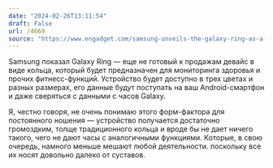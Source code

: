 ```yaml
---
date: "2024-02-26T13:11:54"
draft: False
url: /4669
source: "https://www.engadget.com/samsung-unveils-the-galaxy-ring-as-a-way-to-simplify-everyday-wellness-080134421.html?guccounter=1"
---
```


Samsung показал Galaxy Ring — еще не готовый к продажам девайс в виде кольца, который будет предназначен для мониторинга здоровья и прочих фитнесс-функций. Устройство будет доступно в трех цветах и разных размерах, его данные будут поступать на ваш Android-смартфон и даже сверяться с данными с часов Galaxy.

Я, честно говоря, не очень понимаю этого форм-фактора для постоянного ношения — устройство получается достаточно громоздким, толще традиционного кольца и вроде бы не дает ничего такого, чего не дают часы с аналогичными функциями. Которые, в свою очередь, намного меньше мешают любой деятельности. поскольку все их носят довольно далеко от суставов.
